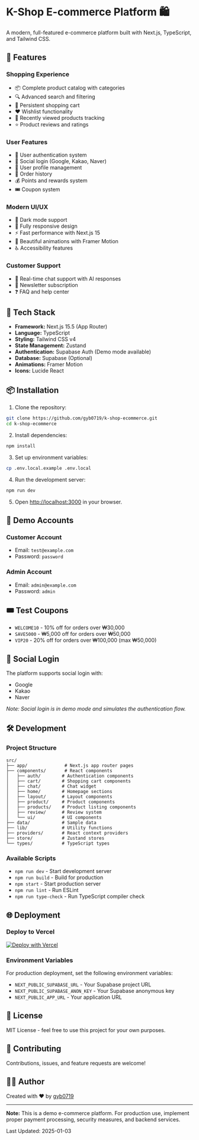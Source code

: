 # K-Shop E-commerce Platform 🛍️

A modern, full-featured e-commerce platform built with Next.js, TypeScript, and Tailwind CSS.

## 🌟 Features

### Shopping Experience
- 📦 Complete product catalog with categories
- 🔍 Advanced search and filtering
- 🛒 Persistent shopping cart
- ❤️ Wishlist functionality
- 👀 Recently viewed products tracking
- ⭐ Product reviews and ratings

### User Features
- 🔐 User authentication system
- 📱 Social login (Google, Kakao, Naver)
- 👤 User profile management
- 📜 Order history
- 💰 Points and rewards system
- 🎟️ Coupon system

### Modern UI/UX
- 🌙 Dark mode support
- 📱 Fully responsive design
- ⚡ Fast performance with Next.js 15
- 🎨 Beautiful animations with Framer Motion
- ♿ Accessibility features

### Customer Support
- 💬 Real-time chat support with AI responses
- 📧 Newsletter subscription
- ❓ FAQ and help center

## 🚀 Tech Stack

- **Framework:** Next.js 15.5 (App Router)
- **Language:** TypeScript
- **Styling:** Tailwind CSS v4
- **State Management:** Zustand
- **Authentication:** Supabase Auth (Demo mode available)
- **Database:** Supabase (Optional)
- **Animations:** Framer Motion
- **Icons:** Lucide React

## 📦 Installation

1. Clone the repository:
```bash
git clone https://github.com/gyb0719/k-shop-ecommerce.git
cd k-shop-ecommerce
```

2. Install dependencies:
```bash
npm install
```

3. Set up environment variables:
```bash
cp .env.local.example .env.local
```

4. Run the development server:
```bash
npm run dev
```

5. Open [http://localhost:3000](http://localhost:3000) in your browser.

## 🔑 Demo Accounts

### Customer Account
- Email: `test@example.com`
- Password: `password`

### Admin Account
- Email: `admin@example.com`
- Password: `admin`

## 🎟️ Test Coupons

- `WELCOME10` - 10% off for orders over ₩30,000
- `SAVE5000` - ₩5,000 off for orders over ₩50,000
- `VIP20` - 20% off for orders over ₩100,000 (max ₩50,000)

## 📱 Social Login

The platform supports social login with:
- Google
- Kakao
- Naver

*Note: Social login is in demo mode and simulates the authentication flow.*

## 🛠️ Development

### Project Structure
```
src/
├── app/              # Next.js app router pages
├── components/       # React components
│   ├── auth/        # Authentication components
│   ├── cart/        # Shopping cart components
│   ├── chat/        # Chat widget
│   ├── home/        # Homepage sections
│   ├── layout/      # Layout components
│   ├── product/     # Product components
│   ├── products/    # Product listing components
│   ├── review/      # Review system
│   └── ui/          # UI components
├── data/            # Sample data
├── lib/             # Utility functions
├── providers/       # React context providers
├── store/           # Zustand stores
└── types/           # TypeScript types
```

### Available Scripts

- `npm run dev` - Start development server
- `npm run build` - Build for production
- `npm start` - Start production server
- `npm run lint` - Run ESLint
- `npm run type-check` - Run TypeScript compiler check

## 🌐 Deployment

### Deploy to Vercel

[![Deploy with Vercel](https://vercel.com/button)](https://vercel.com/new/clone?repository-url=https://github.com/gyb0719/k-shop-ecommerce)

### Environment Variables

For production deployment, set the following environment variables:

- `NEXT_PUBLIC_SUPABASE_URL` - Your Supabase project URL
- `NEXT_PUBLIC_SUPABASE_ANON_KEY` - Your Supabase anonymous key
- `NEXT_PUBLIC_APP_URL` - Your application URL

## 📄 License

MIT License - feel free to use this project for your own purposes.

## 🤝 Contributing

Contributions, issues, and feature requests are welcome!

## 👨‍💻 Author

Created with ❤️ by [gyb0719](https://github.com/gyb0719)

---

**Note:** This is a demo e-commerce platform. For production use, implement proper payment processing, security measures, and backend services.

Last Updated: 2025-01-03